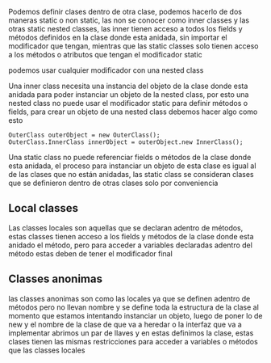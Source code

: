 Podemos definir clases dentro de otra clase, podemos hacerlo de dos maneras static o non static, las non se conocer como inner classes y las otras static nested classes, las inner tienen acceso a todos
los fields y métodos definidos en la clase donde esta anidada, sin importar el modificador que tengan, mientras que las static classes solo tienen acceso a los métodos o atributos que tengan el 
modificador static

podemos usar cualquier modificador con una nested class 

Una inner class necesita una instancia del objeto de la clase donde esta anidada para poder instanciar un objeto de la nested class, por esto una nested class no puede usar el modificador static para 
definir métodos o fields, para crear un objeto de una nested class debemos hacer algo como esto

```
OuterClass outerObject = new OuterClass();
OuterClass.InnerClass innerObject = outerObject.new InnerClass();
```

Una static class no puede referenciar fields o métodos de la clase donde esta anidada, el proceso para instanciar un objeto de esta clase es igual al de las clases que no están anidadas, las static class
se consideran clases que se definieron dentro de otras clases solo por conveniencia 

## Local classes

Las classes locales son aquellas que se declaran adentro de métodos, estas classes tienen acceso a los fields y métodos de la clase donde esta anidado el método, pero para acceder a variables 
declaradas adentro del método estas deben de tener el modificador final

## Classes anonimas

las classes anonimas son como las locales ya que se definen adentro de métodos pero no llevan nombre y se define toda la estructura de la clase al momento que estamos intentando instanciar 
un objeto, luego de poner lo de new y el nombre de la clase de que va a heredar o la interfaz que va a implementar abrimos un par de llaves y en estas definimos la clase, estas clases tienen las 
mismas restricciones para acceder a variables o métodos que las classes locales